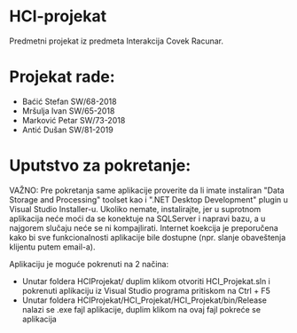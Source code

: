 # HCI-projekat
Predmetni projekat iz predmeta Interakcija Covek Racunar.

# Projekat rade:
- Baćić Stefan   SW/68-2018
- Mršulja Ivan   SW/65-2018
- Marković Petar SW/73-2018
- Antić Dušan    SW/81-2019

# Uputstvo za pokretanje:

VAŽNO: Pre pokretanja same aplikacije proverite da li imate instaliran "Data Storage and Processing" toolset kao i ".NET Desktop Development" plugin u Visual Studio Installer-u. Ukoliko nemate, instalirajte, jer u suprotnom aplikacija neće moći da se konektuje na SQLServer i napravi bazu, a u najgorem slučaju neće se ni kompajlirati. Internet koekcija je preporučena kako bi sve funkcionalnosti aplikacije bile dostupne (npr. slanje obaveštenja klijentu putem email-a).

Aplikaciju je moguće pokrenuti na 2 načina:
- Unutar foldera HCIProjekat/ duplim klikom otvoriti HCI_Projekat.sln i pokrenuti aplikaciju iz Visual Studio programa pritiskom na Ctrl + F5
- Unutar foldera HCIProjekat/HCI_Projekat/HCI_Projekat/bin/Release nalazi se .exe fajl aplikacije, duplim klikom na ovaj fajl pokreće se aplikacija
